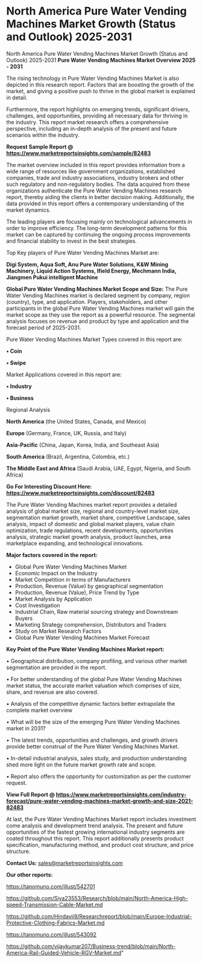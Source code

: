 # North America Pure Water Vending Machines Market Growth (Status and Outlook) 2025-2031
North America Pure Water Vending Machines Market Growth (Status and Outlook) 2025-2031
<Strong> Pure Water Vending Machines Market Overview 2025 - 2031</strong>

The rising technology in Pure Water Vending Machines Market is also depicted in this research report. Factors that are boosting the growth of the market, and giving a positive push to thrive in the global market is explained in detail.

Furthermore, the report highlights on emerging trends, significant drivers, challenges, and opportunities, providing all necessary data for thriving in the industry. This report market research offers a comprehensive perspective, including an in-depth analysis of the present and future scenarios within the industry.

<strong>Request Sample Report @ <a href=https://www.marketreportsinsights.com/sample/82483>https://www.marketreportsinsights.com/sample/82483</a></strong>

The market overview included in this report provides information from a wide range of resources like government organizations, established companies, trade and industry associations, industry brokers and other such regulatory and non-regulatory bodies. The data acquired from these organizations authenticate the Pure Water Vending Machines research report, thereby aiding the clients in better decision making. Additionally, the data provided in this report offers a contemporary understanding of the market dynamics.

The leading players are focusing mainly on technological advancements in order to improve efficiency. The long-term development patterns for this market can be captured by continuing the ongoing process improvements and financial stability to invest in the best strategies.

Top Key players of Pure Water Vending Machines Market are:

<strong>Digi System, Aqua Soft, Anu Pure Water Solutions, K&W Mining Machinery, Liquid Action Systems, Ifield Energy, Mechmann India, Jiangmen Pukui intelligent Machine</strong>

<strong><b>Global Pure Water Vending Machines Market Scope and Size:</b></strong>
The Pure Water Vending Machines market is declared segment by company, region (country), type, and application. Players, stakeholders, and other participants in the global Pure Water Vending Machines market will gain the market scope as they use the report as a powerful resource. The segmental analysis focuses on revenue and product by type and application and the forecast period of 2025-2031.

Pure Water Vending Machines Market Types covered in this report are:

<strong>• Coin

• Swipe</strong>

Market Applications covered in this report are:

<strong>• Industry

• Business</strong> 

Regional Analysis

<strong>North America</strong> (the United States, Canada, and Mexico)

<strong>Europe</strong> (Germany, France, UK, Russia, and Italy)

<strong>Asia-Pacific</strong> (China, Japan, Korea, India, and Southeast Asia)

<strong>South America</strong> (Brazil, Argentina, Colombia, etc.)

<strong>The Middle East and Africa</strong> (Saudi Arabia, UAE, Egypt, Nigeria, and South Africa)

<strong>Go For Interesting Discount Here: <a href=https://www.marketreportsinsights.com/discount/82483>https://www.marketreportsinsights.com/discount/82483</a></strong>

The Pure Water Vending Machines market report provides a detailed analysis of global market size, regional and country-level market size, segmentation market growth, market share, competitive Landscape, sales analysis, impact of domestic and global market players, value chain optimization, trade regulations, recent developments, opportunities analysis, strategic market growth analysis, product launches, area marketplace expanding, and technological innovations.

<strong><b>Major factors covered in the report:</b></strong>
<ul>
  <li>Global Pure Water Vending Machines Market </li>
  <li>Economic Impact on the Industry</li>
  <li>Market Competition in terms of Manufacturers</li>
  <li>Production, Revenue (Value) by geographical segmentation</li>
  <li>Production, Revenue (Value), Price Trend by Type</li>
  <li>Market Analysis by Application</li>
  <li>Cost Investigation</li>
  <li>Industrial Chain, Raw material sourcing strategy and Downstream Buyers</li>
  <li>Marketing Strategy comprehension, Distributors and Traders</li>
  <li>Study on Market Research Factors</li>
  <li>Global Pure Water Vending Machines Market Forecast</li>
</ul>

<strong><b>Key Point of the Pure Water Vending Machines Market report:</b></strong>

• Geographical distribution, company profiling, and various other market segmentation are provided in the report.

• For better understanding of the global Pure Water Vending Machines market status, the accurate market valuation which comprises of size, share, and revenue are also covered.

• Analysis of the competitive dynamic factors better extrapolate the complete market overview

• What will be the size of the emerging Pure Water Vending Machines market in 2031?

• The latest trends, opportunities and challenges, and growth drivers provide better construal of the Pure Water Vending Machines Market.

• In-detail industrial analysis, sales study, and production understanding shed more light on the future market growth rate and scope.

• Report also offers the opportunity for customization as per the customer request.

<strong><b>View Full Report @ <a href=https://www.marketreportsinsights.com/industry-forecast/pure-water-vending-machines-market-growth-and-size-2021-82483>https://www.marketreportsinsights.com/industry-forecast/pure-water-vending-machines-market-growth-and-size-2021-82483</a></b></strong>


At last, the Pure Water Vending Machines Market report includes investment come analysis and development trend analysis. The present and future opportunities of the fastest growing international industry segments are coated throughout this report. This report additionally presents product specification, manufacturing method, and product cost structure, and price structure.

<strong>Contact Us:</strong>
sales@marketreportsinsights.com

<strong>Our other reports:</strong>

<a href=https://tanomuno.com/illust/542701>https://tanomuno.com/illust/542701</a>

<a href=https://github.com/Siya23553/Research/blob/main/North-America-High-speed-Transmission-Cable-Market.md>https://github.com/Siya23553/Research/blob/main/North-America-High-speed-Transmission-Cable-Market.md</a>

<a href=https://github.com/Hindavii9/Researchreport/blob/main/Europe-Industrial-Protective-Clothing-Fabrics-Market.md>https://github.com/Hindavii9/Researchreport/blob/main/Europe-Industrial-Protective-Clothing-Fabrics-Market.md</a>

<a href=https://tanomuno.com/illust/543092>https://tanomuno.com/illust/543092</a>

<a href=https://github.com/vijaykumar207/Business-trend/blob/main/North-America-Rail-Guided-Vehicle-RGV-Market.md>https://github.com/vijaykumar207/Business-trend/blob/main/North-America-Rail-Guided-Vehicle-RGV-Market.md</a>"
